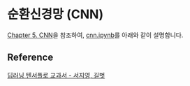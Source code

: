 # 순환신경망 (CNN)

[Chapter 5. CNN](https://github.com/gilbutITbook/080263/blob/master/chap3/python_3%EC%9E%A5.ipynb)을 참조하여, [cnn.ipynb](https://github.com/kyopark2014/ML-Algorithms/blob/main/samples/knn/knn.ipynb)를 아래와 같이 설명합니다. 




## Reference 

[딥러닝 텐서플로 교과서 - 서지영, 길벗](https://github.com/gilbutITbook/080263)
